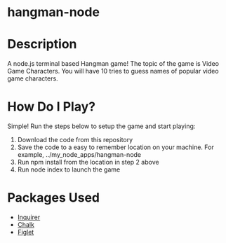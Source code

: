 # hangman-node

# Description

A node.js terminal based Hangman game!
The topic of the game is Video Game Characters.  You will have 10 tries to guess names of popular video game characters.

# How Do I Play?

Simple!  Run the steps below to setup the game and start playing:

1. Download the code from this repository
2. Save the code to a easy to remember location on your machine.  For example, ../my_node_apps/hangman-node
3. Run npm install from the location in step 2 above
4. Run node index to launch the game

# Packages Used

* [Inquirer](https://www.npmjs.com/package/inquirer)
* [Chalk](https://www.npmjs.com/package/chalk)
* [Figlet](https://www.npmjs.com/package/figlet)
